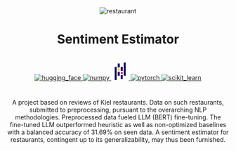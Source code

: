 <div align="center">
  <img src="https://github.com/thore-dahl/restaurant-reviews-sa-cw/assets/130995551/495667b1-3665-4e90-b4ab-e79594a5389a" alt="restaurant" style="width:auto;height:250px;">
  <h1>Sentiment Estimator</h1>
</div>
<br>
<div align="center">
  <a href="https://huggingface.co/docs/transformers/index" target="_blank" rel="noreferrer">
    <img src="https://workable-application-form.s3.amazonaws.com/advanced/production/61557f91d9510741dc62e7f8/c3635b59-a3d2-444a-b636-a9d0061dcdde" alt="hugging_face" width="40" height="40"/> 
  </a>
  <a href="https://numpy.org" target="_blank" rel="noreferrer"> 
    <img src="https://www.vectorlogo.zone/logos/numpy/numpy-icon.svg" alt="numpy" width="40" height="40"/> 
  </a>
  <a href="https://pandas.pydata.org/" target="_blank" rel="noreferrer"> 
    <img src="https://raw.githubusercontent.com/devicons/devicon/2ae2a900d2f041da66e950e4d48052658d850630/icons/pandas/pandas-original.svg" alt="pandas" width="40" height="40"/>
  </a>
  <a href="https://pytorch.org/" target="_blank" rel="noreferrer"> 
    <img src="https://www.vectorlogo.zone/logos/pytorch/pytorch-icon.svg" alt="pytorch" height="40"/> 
  </a>
  <a href="https://scikit-learn.org/" target="_blank" rel="noreferrer"> 
    <img src="https://upload.wikimedia.org/wikipedia/commons/0/05/Scikit_learn_logo_small.svg" alt="scikit_learn" height="40"/> 
  </a>
  <h1></h1>
  A project based on reviews of Kiel restaurants. Data on such restaurants, submitted to preprocessing, pursuant to the overarching NLP methodologies. Preprocessed data fueled LLM (BERT) fine-tuning. The fine-tuned LLM outperformed heuristic as well as non-optimized baselines with a balanced accuracy of 31.69% on seen data. A sentiment estimator for restaurants, contingent up to its generalizability, may thus been furnished.
</div>
